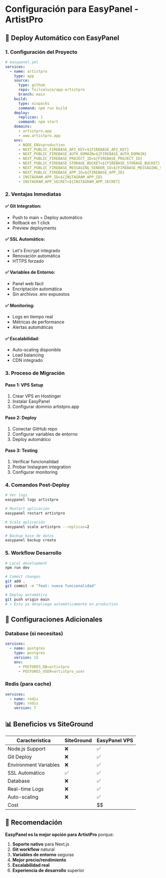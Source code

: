 # Configuración para EasyPanel - ArtistPro

## 🚀 Deploy Automático con EasyPanel

### 1. Configuración del Proyecto
```yaml
# easypanel.yml
services:
  - name: artistpro
    type: app
    source:
      type: github
      repo: fsilvaluco/app-artistpro
      branch: main
    build:
      type: nixpacks
      command: npm run build
    deploy:
      replicas: 1
      command: npm start
    domains:
      - artistpro.app
      - www.artistpro.app
    env:
      - NODE_ENV=production
      - NEXT_PUBLIC_FIREBASE_API_KEY=${FIREBASE_API_KEY}
      - NEXT_PUBLIC_FIREBASE_AUTH_DOMAIN=${FIREBASE_AUTH_DOMAIN}
      - NEXT_PUBLIC_FIREBASE_PROJECT_ID=${FIREBASE_PROJECT_ID}
      - NEXT_PUBLIC_FIREBASE_STORAGE_BUCKET=${FIREBASE_STORAGE_BUCKET}
      - NEXT_PUBLIC_FIREBASE_MESSAGING_SENDER_ID=${FIREBASE_MESSAGING_SENDER_ID}
      - NEXT_PUBLIC_FIREBASE_APP_ID=${FIREBASE_APP_ID}
      - INSTAGRAM_APP_ID=${INSTAGRAM_APP_ID}
      - INSTAGRAM_APP_SECRET=${INSTAGRAM_APP_SECRET}
```

### 2. Ventajas Inmediatas

#### ✅ **Git Integration:**
- Push to main = Deploy automático
- Rollback en 1 click
- Preview deployments

#### ✅ **SSL Automático:**
- Let's Encrypt integrado
- Renovación automática
- HTTPS forzado

#### ✅ **Variables de Entorno:**
- Panel web fácil
- Encriptación automática
- Sin archivos .env expuestos

#### ✅ **Monitoring:**
- Logs en tiempo real
- Métricas de performance
- Alertas automáticas

#### ✅ **Escalabilidad:**
- Auto-scaling disponible
- Load balancing
- CDN integrado

### 3. Proceso de Migración

#### Paso 1: VPS Setup
1. Crear VPS en Hostinger
2. Instalar EasyPanel
3. Configurar dominio artistpro.app

#### Paso 2: Deploy
1. Conectar GitHub repo
2. Configurar variables de entorno
3. Deploy automático

#### Paso 3: Testing
1. Verificar funcionalidad
2. Probar Instagram integration
3. Configurar monitoring

### 4. Comandos Post-Deploy

```bash
# Ver logs
easypanel logs artistpro

# Restart aplicación
easypanel restart artistpro

# Scale aplicación
easypanel scale artistpro --replicas=2

# Backup base de datos
easypanel backup create
```

### 5. Workflow Desarrollo

```bash
# Local development
npm run dev

# Commit changes
git add .
git commit -m "feat: nueva funcionalidad"

# Deploy automático
git push origin main
# ↑ Esto ya despliega automáticamente en production
```

## 🔧 Configuraciones Adicionales

### Database (si necesitas)
```yaml
services:
  - name: postgres
    type: postgres
    version: 15
    env:
      - POSTGRES_DB=artistpro
      - POSTGRES_USER=artistpro_user
```

### Redis (para cache)
```yaml
services:
  - name: redis
    type: redis
    version: 7
```

## 📊 Beneficios vs SiteGround

| Característica | SiteGround | EasyPanel VPS |
|---------------|------------|---------------|
| Node.js Support | ❌ | ✅ |
| Git Deploy | ❌ | ✅ |
| Environment Variables | ❌ | ✅ |
| SSL Automático | ✅ | ✅ |
| Database | ❌ | ✅ |
| Real-time Logs | ❌ | ✅ |
| Auto-scaling | ❌ | ✅ |
| Cost | $$$$ | $$ |

## 🎯 Recomendación

**EasyPanel es la mejor opción para ArtistPro** porque:

1. **Soporte nativo** para Next.js
2. **Git workflow** natural
3. **Variables de entorno** seguras
4. **Mejor precio/rendimiento**
5. **Escalabilidad real**
6. **Experiencia de desarrollo** superior
